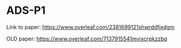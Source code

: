 # ADS-P1

Link to paper: https://www.overleaf.com/2381699121shwrddfjxdgm

OLD paper: https://www.overleaf.com/7137915541mvjxcrpkzzbq
